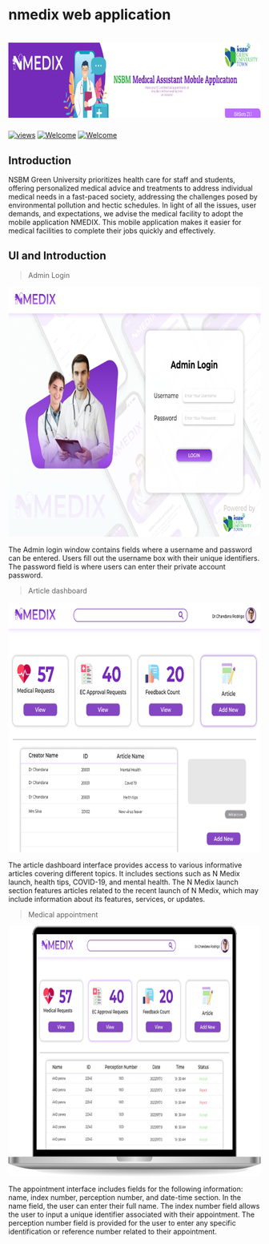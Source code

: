 # nmedix web application 
# <img src="assets/banner.png" height="150" width="1200" > 

<a href="#"><img alt="views" title="Github views" src="https://komarev.com/ghpvc/?username=isurusandaruwan697&label=Profile%20views&color=0e75b6&style=flat" width="125"/></a>
[![Welcome](https://img.shields.io/badge/NSBM%20Green%20University-Welcome-brightgreen)](#) 
[![Welcome](https://img.shields.io/badge/Mobile%20Applications-Final%20Project-orange)](#)

## Introduction
NSBM Green University prioritizes health care for staff and students, offering personalized medical advice and treatments to address individual medical needs in a fast-paced society, addressing the challenges posed by environmental pollution and hectic schedules.
In light of all the issues, user demands, and expectations, we advise the medical facility to adopt the mobile application NMEDIX. This mobile application makes it easier for medical facilities to complete their jobs quickly and effectively.

## UI and Introduction

> Admin Login
<img src="assets/Login.png" height="500" width="1200" >

The Admin login window contains fields where a username and password can be entered. Users fill out the username box with their unique identifiers. The password field is where users can enter their private account password.


> Article dashboard
<img src="assets/Medical.png" height="500" width="1200" >

The article dashboard interface provides access to various informative articles covering different topics. It includes sections such as N Medix launch, health tips, COVID-19, and mental health. The N Medix launch section features articles related to the recent launch of N Medix, which may include information about its features, services, or updates. 

> Medical appointment
<img src="assets/Medicalappointment.png" height="500" width="1200" >

The appointment interface includes fields for the following information: name, index number, perception number, and date-time section. In the name field, the user can enter their full name. The index number field allows the user to input a unique identifier associated with their appointment. The perception number field is provided for the user to enter any specific identification or reference number related to their appointment.


